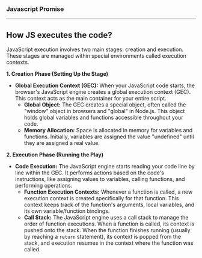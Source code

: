 ### Javascript Promise

---

## How JS executes the code?

JavaScript execution involves two main stages: creation and execution. These stages are managed within special environments called execution contexts.

**1. Creation Phase (Setting Up the Stage)**

* **Global Execution Context (GEC):** When your JavaScript code starts, the browser's JavaScript engine creates a global execution context (GEC). This context acts as the main container for your entire script.
  * **Global Object:** The GEC creates a special object, often called the "window" object in browsers and "global" in Node.js. This object holds global variables and functions accessible throughout your code.
  * **Memory Allocation:** Space is allocated in memory for variables and functions. Initially, variables are assigned the value "undefined" until they are assigned a real value.

**2. Execution Phase (Running the Play)**

* **Code Execution:** The JavaScript engine starts reading your code line by line within the GEC. It performs actions based on the code's instructions, like assigning values to variables, calling functions, and performing operations.
  * **Function Execution Contexts:** Whenever a function is called, a new execution context is created specifically for that function. This context keeps track of the function's arguments, local variables, and its own variable/function bindings.
  * **Call Stack:** The JavaScript engine uses a call stack to manage the order of function executions. When a function is called, its context is pushed onto the stack. When the function finishes running (usually by reaching a `return` statement), its context is popped from the stack, and execution resumes in the context where the function was called.



